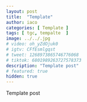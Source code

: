 ```yaml
---
layout: post
title:  "Template"
author: iaco
categories: [ Template ]
tags: [ tgc, tempalte  ]
image: ../../.jpg
# video: oh_yZdOjuk0
# igtv: CFfEsmlgqst
# tweet: 1268973865746776068
# tiktok: 6801989263727578373
description: "Template post"
# featured: true
hidden: true
---
```


Template post
